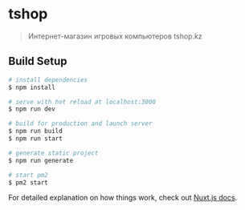 # tshop

> Интернет-магазин игровых компьютеров tshop.kz

## Build Setup

```bash
# install dependencies
$ npm install

# serve with hot reload at localhost:3000
$ npm run dev

# build for production and launch server
$ npm run build
$ npm run start

# generate static project
$ npm run generate

# start pm2
$ pm2 start

```

For detailed explanation on how things work, check out [Nuxt.js docs](https://nuxtjs.org).
